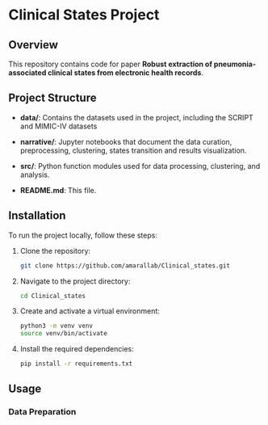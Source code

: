 # Clinical States Project

## Overview

This repository contains code for paper **Robust extraction of pneumonia-associated clinical states from electronic health records**.

## Project Structure

- **data/**: Contains the datasets used in the project, including the SCRIPT and MIMIC-IV datasets
- **narrative/**: Jupyter notebooks that document the data curation, preprocessing, clustering, states transition and results visualization.
- **src/**: Python function modules used for data processing, clustering, and analysis.

- **README.md**: This file.

## Installation

To run the project locally, follow these steps:

1. Clone the repository:

   ```bash
   git clone https://github.com/amarallab/Clinical_states.git
   ```  

2. Navigate to the project directory:  

    ```bash
    cd Clinical_states
    ```  

3. Create and activate a virtual environment:

    ```bash
    python3 -m venv venv
    source venv/bin/activate
    ```

4. Install the required dependencies:

    ```bash
    pip install -r requirements.txt
    ```

## Usage

### Data Preparation


   
